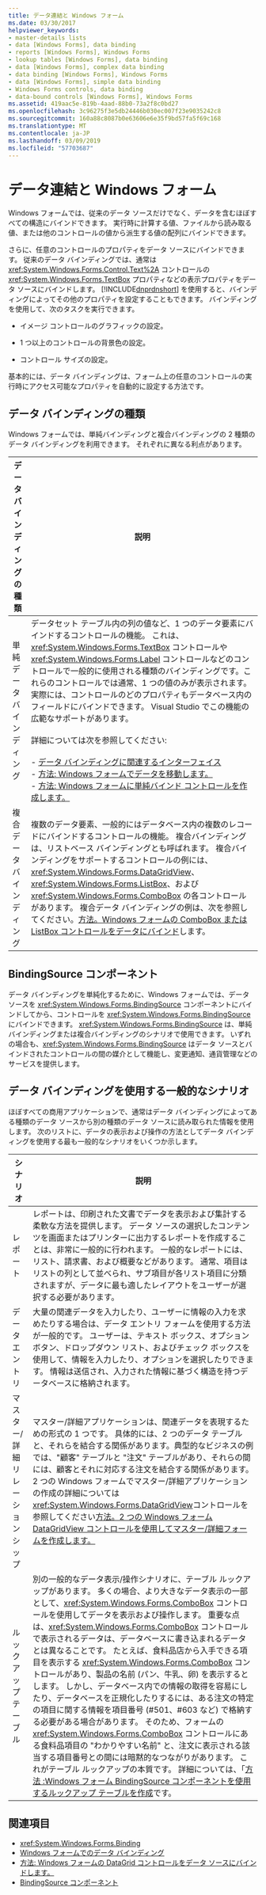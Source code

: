 ```yaml
---
title: データ連結と Windows フォーム
ms.date: 03/30/2017
helpviewer_keywords:
- master-details lists
- data [Windows Forms], data binding
- reports [Windows Forms], Windows Forms
- lookup tables [Windows Forms], data binding
- data [Windows Forms], complex data binding
- data binding [Windows Forms], Windows Forms
- data [Windows Forms], simple data binding
- Windows Forms controls, data binding
- data-bound controls [Windows Forms], Windows Forms
ms.assetid: 419aac5e-819b-4aad-88b0-73a2f8c0bd27
ms.openlocfilehash: 3c96275f3e5db24446b030ec007f23e9035242c8
ms.sourcegitcommit: 160a88c8087b0e63606e6e35f9bd57fa5f69c168
ms.translationtype: MT
ms.contentlocale: ja-JP
ms.lasthandoff: 03/09/2019
ms.locfileid: "57703687"
---
```

# <a name="data-binding-and-windows-forms"></a>データ連結と Windows フォーム
Windows フォームでは、従来のデータ ソースだけでなく、データを含むほぼすべての構造にバインドできます。 実行時に計算する値、ファイルから読み取る値、または他のコントロールの値から派生する値の配列にバインドできます。  
  
 さらに、任意のコントロールのプロパティをデータ ソースにバインドできます。 従来のデータ バインディングでは、通常は <xref:System.Windows.Forms.Control.Text%2A> コントロールの <xref:System.Windows.Forms.TextBox> プロパティなどの表示プロパティをデータ ソースにバインドします。 [!INCLUDE[dnprdnshort](../../../includes/dnprdnshort-md.md)] を使用すると、バインディングによってその他のプロパティを設定することもできます。 バインディングを使用して、次のタスクを実行できます。  
  
-   イメージ コントロールのグラフィックの設定。  
  
-   1 つ以上のコントロールの背景色の設定。  
  
-   コントロール サイズの設定。  
  
 基本的には、データ バインディングは、フォーム上の任意のコントロールの実行時にアクセス可能なプロパティを自動的に設定する方法です。  
  
## <a name="types-of-data-binding"></a>データ バインディングの種類  
 Windows フォームでは、単純バインディングと複合バインディングの 2 種類のデータ バインディングを利用できます。 それぞれに異なる利点があります。  
  
|データ バインディングの種類|説明|  
|--------------------------|-----------------|  
|単純データ バインディング|データセット テーブル内の列の値など、1 つのデータ要素にバインドするコントロールの機能。 これは、<xref:System.Windows.Forms.TextBox> コントロールや <xref:System.Windows.Forms.Label> コントロールなどのコントロールで一般的に使用される種類のバインディングです。これらのコントロールでは通常、1 つの値のみが表示されます。 実際には、コントロールのどのプロパティもデータベース内のフィールドにバインドできます。 Visual Studio でこの機能の広範なサポートがあります。<br /><br /> 詳細については次を参照してください:<br /><br /> -   [データ バインディングに関連するインターフェイス](interfaces-related-to-data-binding.md)<br />-   [方法: Windows フォームでデータを移動します。](how-to-navigate-data-in-windows-forms.md)<br />-   [方法: Windows フォームに単純バインド コントロールを作成します。](how-to-create-a-simple-bound-control-on-a-windows-form.md)|  
|複合データ バインディング|複数のデータ要素、一般的にはデータベース内の複数のレコードにバインドするコントロールの機能。 複合バインディングは、リストベース バインディングとも呼ばれます。 複合バインディングをサポートするコントロールの例には、<xref:System.Windows.Forms.DataGridView>、<xref:System.Windows.Forms.ListBox>、および <xref:System.Windows.Forms.ComboBox> の各コントロールがあります。 複合データ バインディングの例は、次を参照してください。[方法。Windows フォームの ComboBox または ListBox コントロールをデータにバインド](./controls/how-to-bind-a-windows-forms-combobox-or-listbox-control-to-data.md)します。|  
  
## <a name="bindingsource-component"></a>BindingSource コンポーネント  
 データ バインディングを単純化するために、Windows フォームでは、データ ソースを <xref:System.Windows.Forms.BindingSource> コンポーネントにバインドしてから、コントロールを <xref:System.Windows.Forms.BindingSource> にバインドできます。 <xref:System.Windows.Forms.BindingSource> は、単純バインディングまたは複合バインディングのシナリオで使用できます。 いずれの場合も、<xref:System.Windows.Forms.BindingSource> はデータ ソースとバインドされたコントロールの間の媒介として機能し、変更通知、通貨管理などのサービスを提供します。  
  
## <a name="common-scenarios-that-employ-data-binding"></a>データ バインディングを使用する一般的なシナリオ  
 ほぼすべての商用アプリケーションで、通常はデータ バインディングによってある種類のデータ ソースから別の種類のデータ ソースに読み取られた情報を使用します。 次のリストに、データの表示および操作の方法としてデータ バインディングを使用する最も一般的なシナリオをいくつか示します。  
  
|シナリオ|説明|  
|--------------|-----------------|  
|レポート|レポートは、印刷された文書でデータを表示および集計する柔軟な方法を提供します。 データ ソースの選択したコンテンツを画面またはプリンターに出力するレポートを作成することは、非常に一般的に行われます。 一般的なレポートには、リスト、請求書、および概要などがあります。 通常、項目はリストの列として並べられ、サブ項目が各リスト項目に分類されますが、データに最も適したレイアウトをユーザーが選択する必要があります。|  
|データ エントリ|大量の関連データを入力したり、ユーザーに情報の入力を求めたりする場合は、データ エントリ フォームを使用する方法が一般的です。 ユーザーは、テキスト ボックス、オプション ボタン、ドロップダウン リスト、およびチェック ボックスを使用して、情報を入力したり、オプションを選択したりできます。 情報は送信され、入力された情報に基づく構造を持つデータベースに格納されます。|  
|マスター/詳細リレーションシップ|マスター/詳細アプリケーションは、関連データを表現するための形式の 1 つです。 具体的には、2 つのデータ テーブルと、それらを結合する関係があります。典型的なビジネスの例では、"顧客" テーブルと "注文" テーブルがあり、それらの間には、顧客とそれに対応する注文を結合する関係があります。 2 つの Windows フォームでマスター/詳細アプリケーションの作成の詳細については<xref:System.Windows.Forms.DataGridView>コントロールを参照してください[方法。2 つの Windows フォーム DataGridView コントロールを使用してマスター/詳細フォームを作成します。](./controls/create-a-master-detail-form-using-two-datagridviews.md)|  
|ルックアップ テーブル|別の一般的なデータ表示/操作シナリオに、テーブル ルックアップがあります。 多くの場合、より大きなデータ表示の一部として、<xref:System.Windows.Forms.ComboBox> コントロールを使用してデータを表示および操作します。 重要な点は、<xref:System.Windows.Forms.ComboBox> コントロールで表示されるデータは、データベースに書き込まれるデータとは異なることです。 たとえば、食料品店から入手できる項目を表示する <xref:System.Windows.Forms.ComboBox> コントロールがあり、製品の名前 (パン、牛乳、卵) を表示するとします。 しかし、データベース内での情報の取得を容易にしたり、データベースを正規化したりするには、ある注文の特定の項目に関する情報を項目番号 (#501、#603 など) で格納する必要がある場合があります。 そのため、フォームの <xref:System.Windows.Forms.ComboBox> コントロールにある食料品項目の "わかりやすい名前" と、注文に表示される該当する項目番号との間には暗黙的なつながりがあります。 これがテーブル ルックアップの本質です。 詳細については、「[方法 :Windows フォーム BindingSource コンポーネントを使用するルックアップ テーブルを作成](./controls/how-to-create-a-lookup-table-with-the-windows-forms-bindingsource-component.md)です。|  
  
## <a name="see-also"></a>関連項目
- <xref:System.Windows.Forms.Binding>
- [Windows フォームでのデータ バインディング](windows-forms-data-binding.md)
- [方法: Windows フォームの DataGrid コントロールをデータ ソースにバインドします。](./controls/how-to-bind-the-windows-forms-datagrid-control-to-a-data-source.md)
- [BindingSource コンポーネント](./controls/bindingsource-component.md)
